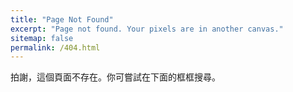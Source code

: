 ```yaml
---
title: "Page Not Found"
excerpt: "Page not found. Your pixels are in another canvas."
sitemap: false
permalink: /404.html
---
```


拍謝，這個頁面不存在。你可嘗試在下面的框框搜尋。

<script>
  var GOOG_FIXURL_LANG = 'en';
  var GOOG_FIXURL_SITE = '{{ site.url }}'
</script>
<script src="https://linkhelp.clients.google.com/tbproxy/lh/wm/fixurl.js">
</script>

